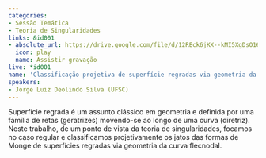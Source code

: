 ```yaml
---
categories:
- Sessão Temática
- Teoria de Singularidades
links: &id001
- absolute_url: https://drive.google.com/file/d/12REck6jKX--kMI5XgDsO16oc_6lF-qmn/view?usp=sharing
  icon: play
  name: Assistir gravação
live: *id001
name: 'Classificação projetiva de superfície regradas via geometria da curva flecnodal '
speakers:
- Jorge Luiz Deolindo Silva (UFSC)
---
```


Superfície regrada é um assunto clássico em geometria e definida por uma família de retas (geratrizes) movendo-se ao longo de uma curva (diretriz). Neste trabalho, de um ponto de vista da teoria de singularidades, focamos no caso regular e classificamos projetivamente os jatos das formas de Monge de superfícies regradas via geometria da curva flecnodal. 